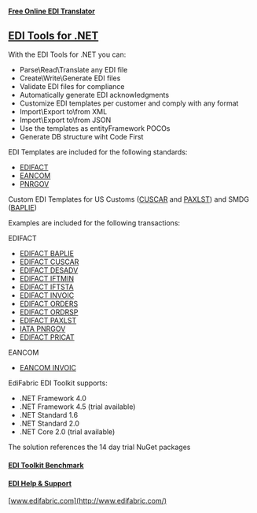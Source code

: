 #### [Free Online EDI Translator](https://www.edifabric.com/edi-api.html)

## [EDI Tools for .NET](https://www.edifabric.com/edi-framework-features.html)

With the EDI Tools for .NET you can:

* Parse\Read\Translate any EDI file
* Create\Write\Generate EDI files
* Validate EDI files for compliance
* Automatically generate EDI acknowledgments
* Customize EDI templates per customer and comply with any format
* Import\Export to\from XML
* Import\Export to\from JSON
* Use the templates as entityFramework POCOs
* Generate DB structure wiht Code First

EDI Templates are included for the following standards:

* [EDIFACT](https://support.edifabric.com/hc/en-us/sections/360000070531-EDIFACT-Resources)
* [EANCOM](https://support.edifabric.com/hc/en-us/articles/360000349012-EANCOM-templates-for-versions-D93A-D96A-and-D01B-)
* [PNRGOV](https://support.edifabric.com/hc/en-us/articles/360000349592-PNRGOV-templates)

Custom EDI Templates for US Customs ([CUSCAR](https://github.com/EdiFabric/Sdk/blob/master/EdiFabric.Sdk.Edifact.Templates.USCustoms/EF_EDIFACT_D03B_CUSCAR.cs) and [PAXLST](https://github.com/EdiFabric/Sdk/blob/master/EdiFabric.Sdk.Edifact.Templates.USCustoms/EF_EDIFACT_D03B_PAXLST.cs)) and SMDG ([BAPLIE](https://github.com/EdiFabric/Sdk/blob/master/EdiFabric.Sdk.Edifact.Templates.Smdg/EF_EDIFACT_D13B_BAPLIE.cs))

Examples are included for the following transactions:

EDIFACT
* [EDIFACT BAPLIE](https://github.com/EdiFabric/Sdk/tree/master/EdiFabric.Sdk.Edifact.BAPLIE)
* [EDIFACT CUSCAR](https://github.com/EdiFabric/Sdk/tree/master/EdiFabric.Sdk.Edifact.CUSCAR)
* [EDIFACT DESADV](https://github.com/EdiFabric/Sdk/tree/master/EdiFabric.Sdk.Edifact.DESADV)
* [EDIFACT IFTMIN](https://github.com/EdiFabric/Sdk/tree/master/EdiFabric.Sdk.Edifact.IFTMIN)
* [EDIFACT IFTSTA](https://github.com/EdiFabric/Sdk/tree/master/EdiFabric.Sdk.Edifact.IFTSTA)
* [EDIFACT INVOIC](https://github.com/EdiFabric/Sdk/tree/master/EdiFabric.Sdk.Edifact.INVOIC)
* [EDIFACT ORDERS](https://github.com/EdiFabric/Sdk/tree/master/EdiFabric.Sdk.Edifact.ORDERS)
* [EDIFACT ORDRSP](https://github.com/EdiFabric/Sdk/tree/master/EdiFabric.Sdk.Edifact.ORDRSP)
* [EDIFACT PAXLST](https://github.com/EdiFabric/Sdk/tree/master/EdiFabric.Sdk.Edifact.PAXLST)
* [IATA PNRGOV](https://github.com/EdiFabric/Sdk/tree/master/EdiFabric.Sdk.Edifact.PNRGOV)
* [EDIFACT PRICAT](https://github.com/EdiFabric/Sdk/tree/master/EdiFabric.Sdk.Edifact.PRICAT)

EANCOM
* [EANCOM INVOIC](https://github.com/EdiFabric/Sdk/tree/master/EdiFabric.Sdk.Eancom.INVOIC)

EdiFabric EDI Toolkit supports:

* .NET Framework 4.0
* .NET Framework 4.5 (trial available)
* .NET Standard 1.6
* .NET Standard 2.0
* .NET Core 2.0 (trial available)

The solution references the 14 day trial NuGet packages

#### [EDI Toolkit Benchmark](https://support.edifabric.com/hc/en-us/articles/360002327372-EDI-Parser-Benchmark)
#### [EDI Help & Support](https://support.edifabric.com/hc/en-us)

[www.edifabric.com](http://www.edifabric.com/)
